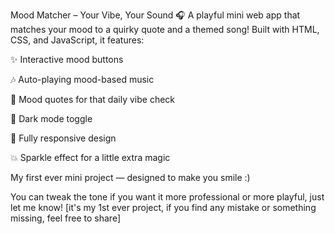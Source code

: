 Mood Matcher – Your Vibe, Your Sound 🎧
A playful mini web app that matches your mood to a quirky quote and a themed song! Built with HTML, CSS, and JavaScript, it features:

✨ Interactive mood buttons

🎶 Auto-playing mood-based music

💬 Mood quotes for that daily vibe check

🌙 Dark mode toggle

📱 Fully responsive design

💥 Sparkle effect for a little extra magic

My first ever mini project — designed to make you smile :)

You can tweak the tone if you want it more professional or more playful, just let me know!
[it's my 1st ever project, if you find any mistake or something missing, feel free to share]
